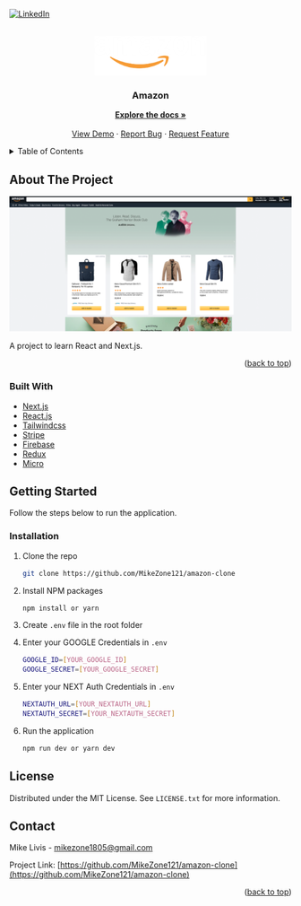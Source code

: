 <div id="top"></div>

[![LinkedIn][linkedin-shield]][linkedin-url]


<!-- PROJECT LOGO -->
<br />
<div align="center">
  <a href="https://github.com/MikeZone121/amazon-clone">
    <img src="src/img/amazon.png" alt="Logo" width="200" height="70">
  </a>

  <h3 align="center">Amazon</h3>

  <p align="center">
    <a href="https://github.com/MikeZone121/amazon-clone"><strong>Explore the docs »</strong></a>
    <br />
    <br />
    <a href="https://amazonmike.vercel.app/">View Demo</a>
    ·
    <a href="https://github.com/MikeZone121/amazon-clone/issues">Report Bug</a>
    ·
    <a href="https://github.com/MikeZone121/amazon-clone/issues">Request Feature</a>
  </p>
</div>



<!-- TABLE OF CONTENTS -->
<details>
  <summary>Table of Contents</summary>
  <ol>
    <li>
      <a href="#about-the-project">About The Project</a>
      <ul>
        <li><a href="#built-with">Built With</a></li>
      </ul>
    </li>
    <li>
      <a href="#getting-started">Getting Started</a>
      <ul>
        <li><a href="#installation">Installation</a></li>
      </ul>
    </li>
    <li><a href="#license">License</a></li>
    <li><a href="#contact">Contact</a></li>
    <li><a href="#acknowledgments">Acknowledgments</a></li>
  </ol>
</details>



<!-- ABOUT THE PROJECT -->
## About The Project

[![Dashboard][product-screenshot]](https://amazonmike.vercel.app/)

A project to learn React and Next.js.

<p align="right">(<a href="#top">back to top</a>)</p>



### Built With

* [Next.js](https://nextjs.org/)
* [React.js](https://reactjs.org/)
* [Tailwindcss](https://tailwindcss.com/)
* [Stripe](https://stripe.com/nl-be?)
* [Firebase](https://firebase.google.com/?gclsrc=ds&gclsrc=ds&gclid=CJ-H_afnlvkCFY6UhQodu4gMPg)
* [Redux](https://redux.js.org/)
* [Micro](https://www.npmjs.com/package/micro)


<!-- GETTING STARTED -->
## Getting Started
Follow the steps below to run the application.

### Installation

1. Clone the repo
   ```sh
   git clone https://github.com/MikeZone121/amazon-clone
   ```
2. Install NPM packages
   ```sh
   npm install or yarn
   ```
3. Create `.env` file in the root folder

4. Enter your GOOGLE Credentials in `.env`

    ```sh
    GOOGLE_ID=[YOUR_GOOGLE_ID]
    GOOGLE_SECRET=[YOUR_GOOGLE_SECRET]
   ```
5. Enter your NEXT Auth Credentials in `.env`
    ```sh
    NEXTAUTH_URL=[YOUR_NEXTAUTH_URL]
    NEXTAUTH_SECRET=[YOUR_NEXTAUTH_SECRET]
   ```
6. Run the application
    ```sh
    npm run dev or yarn dev
    ```


<!-- LICENSE -->
## License

Distributed under the MIT License. See `LICENSE.txt` for more information.




<!-- CONTACT -->
## Contact

Mike Livis - mikezone1805@gmail.com

Project Link: [https://github.com/MikeZone121/amazon-clone](https://github.com/MikeZone121/amazon-clone)



<p align="right">(<a href="#top">back to top</a>)</p>



<!-- MARKDOWN LINKS & IMAGES -->
[linkedin-url]: https://www.linkedin.com/in/mike-livis-954771137/
[linkedin-shield]: https://img.shields.io/badge/-LinkedIn-black.svg?style=for-the-badge&logo=linkedin&colorB=555
[product-screenshot]: src/img/screenshot.png
